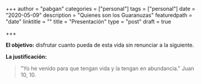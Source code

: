+++
author = "pabgan"
categories = ["personal"]
tags = ["personal"]
date = "2020-05-09"
description = "Quienes son los Guaranuzas"
featuredpath = "date"
linktitle = ""
title = "Presentación"
type = "post"
draft = true

+++

**El objetivo:** disfrutar cuanto pueda de esta vida sin renunciar a la siguiente.

**La justificación:**

> "Yo he venido para que tengan vida y la tengan en abundancia." Juan 10, 10.
